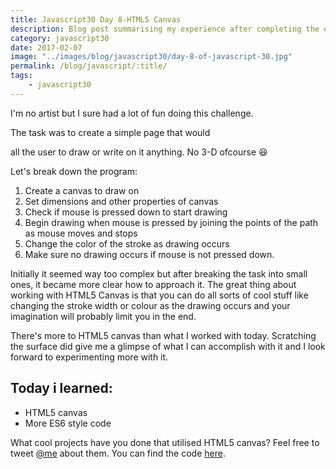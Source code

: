 ```yaml
--- 
title: Javascript30 Day 8-HTML5 Canvas
description: Blog post summarising my experience after completing the eighth day of 30 days of Javascript challenges
category: javascript30
date: 2017-02-07
image: "../images/blog/javascript30/day-8-of-javascript-30.jpg"
permalink: /blog/javascript/:title/
tags: 
    - javascript30
---
```


I'm no artist but I sure had a lot of fun doing this challenge. 

The task was to create a simple page that would 
<!--more-->
all the user to draw or write on it anything. No 3-D ofcourse :laughing:

Let's break down the program:

1. Create a canvas to draw on
2. Set dimensions and other properties of canvas
3. Check if mouse is pressed down to start drawing
4. Begin drawing when mouse is pressed by joining the points of the path as mouse moves and stops
5. Change the color of the stroke as drawing occurs
6. Make sure no drawing occurs if mouse is not pressed down.

Initially it seemed way too complex but after breaking the task into small ones, it became more clear
how to approach it. The great thing about working with HTML5 Canvas is that you can do all sorts of cool
stuff like changing the stroke width or colour as the drawing occurs and your imagination will probably
limit you in the end.

There's more to HTML5 canvas than what I worked with today. Scratching the surface did give me a glimpse 
of what I can accomplish with it and I look forward to experimenting more with it.


<h2>Today i learned:</h2>

- HTML5 canvas
- More ES6 style code

What cool projects have you done that utilised HTML5 canvas? Feel free to tweet <a href="https://twitter.com/{{site.twitter_username}}" target="_blank" title="Twitter">@me</a> about them.
You can find the code <a href="https://github.com/Rayhatron/Exploring-Javascript/tree/master/08%20-%20Fun%20with%20HTML5%20Canvas" target="_blank" title="Github repo">here</a>.
